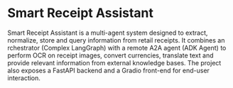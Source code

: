 # Smart Receipt Assistant

Smart Receipt Assistant is a multi-agent system designed to extract, normalize, store and query information from retail receipts.  It combines an rchestrator (Complex LangGraph) with a remote A2A agent (ADK Agent) 
to perform OCR on receipt images, convert currencies, translate text and provide relevant information from external knowledge bases. The project also exposes a FastAPI backend and a Gradio front-end for end-user interaction.
